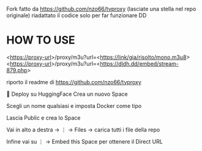 Fork fatto da https://github.com/nzo66/tvproxy (lasciate una stella nel repo originale) riadattato il codice solo per far funzionare DD

# HOW TO USE

<<https://proxy-url>>/proxy/m3u?url=<<https://link/gia/risolto/mono.m3u8>>
<<https://proxy-url>>/proxy/m3u?url=<<https://dldh.dd/embed/stream-879.php>>

riporto il readme di https://github.com/nzo66/tvproxy

🤗 Deploy su HuggingFace
Crea un nuovo Space

Scegli un nome qualsiasi e imposta Docker come tipo

Lascia Public e crea lo Space

Vai in alto a destra → ⋮ → Files → carica tutti i file della repo

Infine vai su ⋮ → Embed this Space per ottenere il Direct URL

